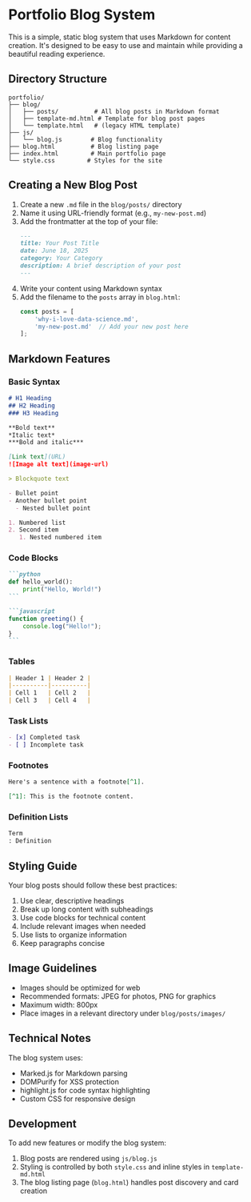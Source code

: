 # Portfolio Blog System

This is a simple, static blog system that uses Markdown for content creation. It's designed to be easy to use and maintain while providing a beautiful reading experience.

## Directory Structure

```
portfolio/
├── blog/
│   ├── posts/          # All blog posts in Markdown format
│   ├── template-md.html # Template for blog post pages
│   └── template.html   # (legacy HTML template)
├── js/
│   └── blog.js        # Blog functionality
├── blog.html          # Blog listing page
├── index.html         # Main portfolio page
└── style.css         # Styles for the site
```

## Creating a New Blog Post

1. Create a new `.md` file in the `blog/posts/` directory
2. Name it using URL-friendly format (e.g., `my-new-post.md`)
3. Add the frontmatter at the top of your file:
   ```markdown
   ---
   title: Your Post Title
   date: June 18, 2025
   category: Your Category
   description: A brief description of your post
   ---
   ```
4. Write your content using Markdown syntax
5. Add the filename to the `posts` array in `blog.html`:
   ```javascript
   const posts = [
       'why-i-love-data-science.md',
       'my-new-post.md'  // Add your new post here
   ];
   ```

## Markdown Features

### Basic Syntax

```markdown
# H1 Heading
## H2 Heading
### H3 Heading

**Bold text**
*Italic text*
***Bold and italic***

[Link text](URL)
![Image alt text](image-url)

> Blockquote text

- Bullet point
- Another bullet point
  - Nested bullet point

1. Numbered list
2. Second item
   1. Nested numbered item
```

### Code Blocks

````markdown
```python
def hello_world():
    print("Hello, World!")
```

```javascript
function greeting() {
    console.log("Hello!");
}
```
````

### Tables

```markdown
| Header 1 | Header 2 |
|----------|----------|
| Cell 1   | Cell 2   |
| Cell 3   | Cell 4   |
```

### Task Lists

```markdown
- [x] Completed task
- [ ] Incomplete task
```

### Footnotes

```markdown
Here's a sentence with a footnote[^1].

[^1]: This is the footnote content.
```

### Definition Lists

```markdown
Term
: Definition
```

## Styling Guide

Your blog posts should follow these best practices:

1. Use clear, descriptive headings
2. Break up long content with subheadings
3. Use code blocks for technical content
4. Include relevant images when needed
5. Use lists to organize information
6. Keep paragraphs concise

## Image Guidelines

- Images should be optimized for web
- Recommended formats: JPEG for photos, PNG for graphics
- Maximum width: 800px
- Place images in a relevant directory under `blog/posts/images/`

## Technical Notes

The blog system uses:
- Marked.js for Markdown parsing
- DOMPurify for XSS protection
- highlight.js for code syntax highlighting
- Custom CSS for responsive design

## Development

To add new features or modify the blog system:

1. Blog posts are rendered using `js/blog.js`
2. Styling is controlled by both `style.css` and inline styles in `template-md.html`
3. The blog listing page (`blog.html`) handles post discovery and card creation
